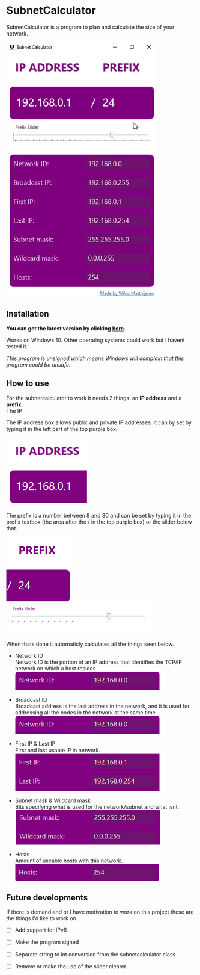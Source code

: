 # SubnetCalculator  
SubnetCalculator is a program to plan and calculate the size of your network.  

![image](Properties/Demo.gif)

## Installation

**You can get the latest version by clicking [here](https://github.com/WilcoMatthijssen/SubnetCalculator/blob/master/SubnetCalculator.exe).**

Works on Windows 10. Other operating systems could work but I havent tested it.

*This program is unsigned which means Windows will complain that this program could be unsafe.*
  

## How to use
For the subnetcalculator to work it needs 2 things: an **IP address** and a **prefix**.  
The IP

The IP address box allows public and private IP addresses. It can by set by typing it in the left part of the top purple box.  

![image](Properties/IPdemo.PNG)

The prefix is a number between 8 and 30 and can be set by typing it in the prefix textbox (the area after the / in the top purple box) or the slider below that.  

![image](Properties/Prefixdemo.PNG)
![image](Properties/Prefixdemo1.PNG)

When thats done it automaticly calculates all the things seen below.

- Network ID  
Network ID is the portion of an IP address that identifies the TCP/IP network on which a host resides.  
![image](Properties/NtwrkID.PNG)


- Broadcast ID  
Broadcast address is the last address in the network, and it is used for addressing all the nodes in the network at the same time.  
![image](Properties/NtwrkID.PNG)


- First IP & Last IP  
First and last usable IP in network.  
![image](Properties/IPRange.PNG)


- Subnet mask & Wildcard mask  
Bits specifying what is used for the network/subnet and what isnt.  
![image](Properties/Mask.PNG)

- Hosts  
Amount of useable hosts with this network.  
![image](Properties/Hosts.PNG)


## Future developments
If there is demand and or I have motivation to work on this project these are the things I'd like to work on.

- [ ] Add support for IPv6
- [ ] Make the program signed
- [ ] Separate string to int conversion from the subnetcalculator class
- [ ] Remove or make the use of the slider clearer.












